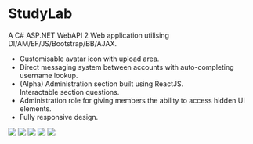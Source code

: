 # StudyLab
A C# ASP.NET WebAPI 2 Web application utilising DI/AM/EF/JS/Bootstrap/BB/AJAX.<br/>
+ Customisable avatar icon with upload area.<br/>
+ Direct messaging system between accounts with auto-completing username lookup.<br/>
+ (Alpha) Administration section built using ReactJS.<br/>
Interactable section questions.<br/>
+ Administration role for giving members the ability to access hidden UI elements.<br/>
+ Fully responsive design.<br/>

<img src="https://i.imgur.com/5aPB3aU.png" />
<img src="https://i.imgur.com/8VW7ypV.png"/>
<img src="https://i.imgur.com/WDYrzHX.png"/>
<img src="https://i.imgur.com/Rc10wKc.png"/>
<img src="https://i.gyazo.com/0b1680c9213bb7cfeb35bbac1f7da559.png"/>


